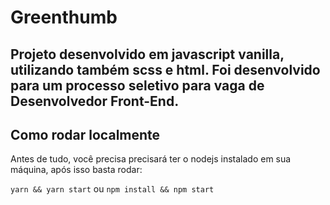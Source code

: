 # Greenthumb
Projeto desenvolvido em javascript vanilla, utilizando também scss e html.
Foi desenvolvido para um processo seletivo para vaga de Desenvolvedor Front-End.
---

## Como rodar localmente

Antes de tudo, você precisa precisará ter o nodejs instalado em sua máquina, após isso basta rodar: 

`yarn && yarn start` ou `npm install && npm start`
